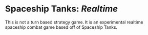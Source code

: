 # Spaceship Tanks: *Realtime*

This is not a turn based strategy game. It is an experimental realtime spaceship combat game based off of Spaceship Tanks.
